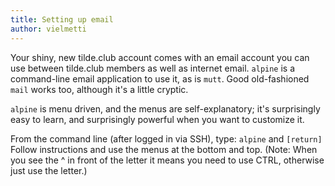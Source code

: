 ```yaml
---
title: Setting up email
author: vielmetti
---
```



Your shiny, new tilde.club account comes with an email account you can use between tilde.club members as well as internet email. `alpine`  is a command-line email application to use it, as is `mutt`. Good old-fashioned `mail` works too, although it's a little cryptic.

`alpine` is menu driven, and the menus are self-explanatory; it's surprisingly easy to learn, and surprisingly powerful when you want to customize it.

From the command line (after logged in via SSH), type: `alpine` and `[return]`
Follow instructions and use the menus at the bottom and top. (Note: When you see the ^ in front of the letter it means you need to use CTRL, otherwise just use the letter.)
